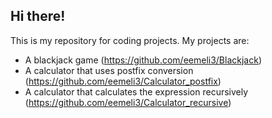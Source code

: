 ## Hi there!

This is my repository for coding projects. My projects are:
- A blackjack game (https://github.com/eemeli3/Blackjack)
- A calculator that uses postfix conversion (https://github.com/eemeli3/Calculator_postfix)
- A calculator that calculates the expression recursively (https://github.com/eemeli3/Calculator_recursive)

